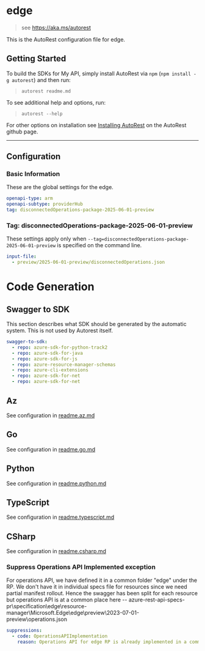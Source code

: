 # edge

> see https://aka.ms/autorest

This is the AutoRest configuration file for edge.

## Getting Started

To build the SDKs for My API, simply install AutoRest via `npm` (`npm install -g autorest`) and then run:

> `autorest readme.md`

To see additional help and options, run:

> `autorest --help`

For other options on installation see [Installing AutoRest](https://aka.ms/autorest/install) on the AutoRest github page.

---

## Configuration

### Basic Information

These are the global settings for the edge.

```yaml
openapi-type: arm
openapi-subtype: providerHub
tag: disconnectedOperations-package-2025-06-01-preview
```

### Tag: disconnectedOperations-package-2025-06-01-preview

These settings apply only when `--tag=disconnectedOperations-package-2025-06-01-preview` is specified on the command line.

```yaml $(tag) == 'disconnectedOperations-package-2025-06-01-preview'
input-file:
  - preview/2025-06-01-preview/disconnectedOperations.json
```

# Code Generation

## Swagger to SDK

This section describes what SDK should be generated by the automatic system.
This is not used by Autorest itself.

```yaml $(swagger-to-sdk)
swagger-to-sdk:
  - repo: azure-sdk-for-python-track2
  - repo: azure-sdk-for-java
  - repo: azure-sdk-for-js
  - repo: azure-resource-manager-schemas
  - repo: azure-cli-extensions
  - repo: azure-sdk-for-net
  - repo: azure-sdk-for-net
```
## Az

See configuration in [readme.az.md](./readme.az.md)

## Go

See configuration in [readme.go.md](./readme.go.md)

## Python

See configuration in [readme.python.md](./readme.python.md)

## TypeScript

See configuration in [readme.typescript.md](./readme.typescript.md)

## CSharp

See configuration in [readme.csharp.md](./readme.csharp.md)


### Suppress Operations API Implemented exception

 For operations API, we have defined it in a common folder "edge" under the RP. We don't have it in individual specs file for resources since we need partial manifest rollout. Hence the swagger has been split for each resource but operations API is at a common place here -- azure-rest-api-specs-pr\specification\edge\resource-manager\Microsoft.Edge\edge\preview\2023-07-01-preview\operations.json

``` yaml
suppressions:
  - code: OperationsAPIImplementation
    reason: Operations API for edge RP is already implemented in a common folder "edge" under the RP